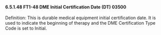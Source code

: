 #### 6.5.1.48 FT1-48 DME Initial Certification Date (DT) 03500

Definition: This is durable medical equipment initial certification date. It is used to indicate the beginning of therapy and the DME Certification Type Code is set to Initial.

